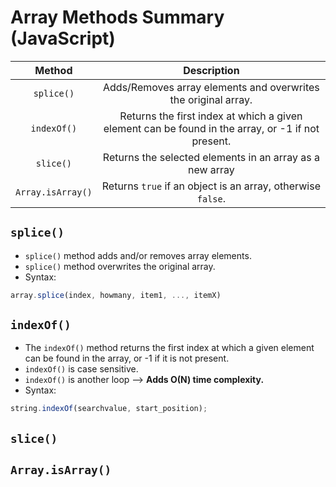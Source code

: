 # Array Methods Summary (JavaScript)

|      Method       |                                            Description                                            |
| :---------------: | :-----------------------------------------------------------------------------------------------: |
|    `splice()`     |                  Adds/Removes array elements and overwrites the original array.                   |
|    `indexOf()`    | Returns the first index at which a given element can be found in the array, or -1 if not present. |
|     `slice()`     |                     Returns the selected elements in an array as a new array                      |
| `Array.isArray()` |                    Returns `true` if an object is an array, otherwise `false`.                    |

## `splice()`

- `splice()` method adds and/or removes array elements.
- `splice()` method overwrites the original array.
- Syntax:

```js
array.splice(index, howmany, item1, ..., itemX)
```

## `indexOf()`

- The `indexOf()` method returns the first index at which a given element can be found in the array, or -1 if it is not present.
- `indexOf()` is case sensitive.
- `indexOf()` is another loop --> **Adds O(N) time complexity.**
- Syntax:

```js
string.indexOf(searchvalue, start_position);
```

## `slice()`

## `Array.isArray()`
